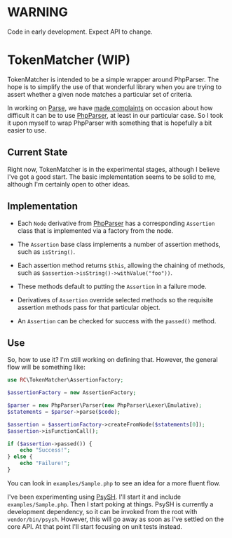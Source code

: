 WARNING
=======

Code in early development. Expect API to change.

TokenMatcher (WIP)
==================

TokenMatcher is intended to be a simple wrapper around PhpParser. The hope is to simplify the use
of that wonderful library when you are trying to assert whether a given node matches a particular
set of criteria.

In working on [Parse](https://github.com/psecio/parse), we have [made
complaints](https://github.com/psecio/parse/issues/24) on occasion about how difficult it can be
to use [PhpParser][phpparser], at least in our particular case. So I
took it upon myself to wrap PhpParser with something that is hopefully a bit easier to use.

Current State
-------------

Right now, TokenMatcher is in the experimental stages, although I believe I've got a good
start. The basic implementation seems to be solid to me, although I'm certainly open to other
ideas.

Implementation
--------------

* Each `Node` derivative from [PhpParser][phpparser] has a corresponding `Assertion` class that is
  implemented via a factory from the node.

* The `Assertion` base class implements a number of assertion methods, such as `isString()`.

* Each assertion method returns `$this`, allowing the chaining of methods, such as
  `$assertion->isString()->withValue("foo"))`.

* These methods default to putting the `Assertion` in a failure mode.

* Derivatives of `Assertion` override selected methods so the requisite assertion methods pass for
  that particular object.

* An `Assertion` can be checked for success with the `passed()` method.

Use
---

So, how to use it? I'm still working on defining that. However, the general flow will be
something like:

```php
use RC\TokenMatcher\AssertionFactory;

$assertionFactory = new AssertionFactory;

$parser = new PhpParser\Parser(new PhpParser\Lexer\Emulative);
$statements = $parser->parse($code);

$assertion = $assertionFactory->createFromNode($statements[0]);
$assertion->isFunctionCall();

if ($assertion->passed()) {
    echo "Success!";
} else {
    echo "Failure!";
}
```

You can look in `examples/Sample.php` to see an idea for a more fluent flow.

I've been experimenting using [PsySH](http://psysh.org/). I'll start it and include
`examples/Sample.php`. Then I start poking at things. PsySH is currently a development dependency,
so it can be invoked from the root with `vendor/bin/psysh`. However, this will go away as soon as
I've settled on the core API. At that point I'll start focusing on unit tests instead.


[phpparser]: https://github.com/nikic/PHP-Parser "GitHub repository for PhpParser"
